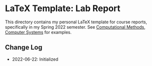 # LaTeX Template: Lab Report

This directory contains my personal LaTeX template for course reports, specifically in my Spring 2022 semester.
See [Computational Methods](../../../Courses/Computational%20Methods), [Computer Systems](../../../Courses/Computer%20Systems) for examples.

## Change Log

- 2022-06-22: Initialized
